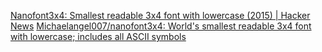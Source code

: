 
[Nanofont3x4: Smallest readable 3x4 font with lowercase (2015) | Hacker News](https://news.ycombinator.com/item?id=39735675)
[Michaelangel007/nanofont3x4: World's smallest readable 3x4 font with lowercase; includes all ASCII symbols](https://github.com/Michaelangel007/nanofont3x4)
